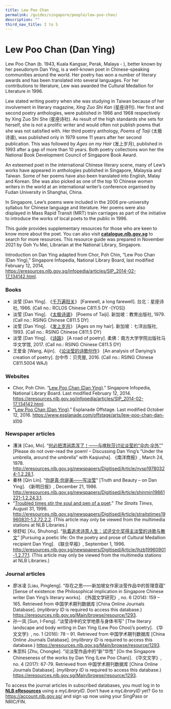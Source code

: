 ```yaml
---
title: Lew Poo Chan
permalink: /guides/singapore/people/lew-poo-chan/
description: ""
third_nav_title: I to S
---
```

# Lew Poo Chan (Dan Ying)

Lew Poo Chan (b. 1943, Kuala Kangsar, Perak, Malaya - ), better known by her pseudonym Dan Ying, is a well-known poet in Chinese-speaking communities around the world. Her poetry has won a number of literary awards and has been translated into several languages. For her contributions to literature, Lew was awarded the Cultural Medallion for Literature in 1996.

Lew stated writing poetry when she was studying in Taiwan because of her involvement in literary magazine, *Xing Zuo Shi Kan* (星座诗刊). Her first and second poetry anthologies, were published in 1966 and 1968 respectively by Xing Zuo Shi She (星座诗社). As result of the high standards she sets for herself, she is not a prolific writer and would often not publish poems that she was not satisfied with. Her third poetry anthology, *Poems of Taiji* (太极诗谱), was published only in 1979 some 11 years after her second publication. This was followed by *Ages on my Hair* (发上岁月), published in 1993 after a gap of more than 10 years. Both poetry collections won her the National Book Development Council of Singapore Book Award. 

An esteemed poet in the international Chinese literary scene, many of Lew’s works have appeared in anthologies published in Singapore, Malaysia and Taiwan. Some of her poems have also been translated into English, Malay and Korean. She was also picked as one of the top 10 Chinese women writers in the world at an international writer’s conference organised by Fudan University in Shanghai, China.

In Singapore, Lew’s poems were included in the 2006 pre-university syllabus for Chinese language and literature. Her poems were also displayed in Mass Rapid Transit (MRT) train carriages as part of the initiative to introduce the works of local poets to the public in 1996. 

This guide provides supplementary resources for those who are keen to know more about the poet. You can also visit [**catalogue.nlb.gov.sg**](https://catalogue.nlb.gov.sg) to search for more resources. This resource guide was prepared in November 2021 by Goh Yu Mei, Librarian at the National Library, Singapore. 

Introduction on Dan Ying adapted from Chor, Poh Chin, “Lew Poo Chan (Dan Ying),” Singapore Infopedia, National Library Board, last modified February 12, 2014, <https://eresources.nlb.gov.sg/infopedia/articles/SIP_2014-02-17_134142.html>.

### Books

* 淡莹 [Dan Ying]. 《[千万遍阳关](https://eservice.nlb.gov.sg/item_holding.aspx?bid=201239341)》 [Farewell, a long farewell]. 台北：星座诗社, 1966. (Call no.: RCLOS Chinese C811.5 DY -[YOS])
* 淡莹 [Dan Ying]. 《[太极诗谱](https://eservice.nlb.gov.sg/item_holding.aspx?bid=84487183)》 [Poems of Taiji]. 新加坡：教育出版社, 1979. (Call no.: RSING Chinese C811.5 DY) 
* 淡莹 [Dan Ying]. 《[发上岁月](https://eservice.nlb.gov.sg/item_holding.aspx?bid=84572174)》 [Ages on my hair]. 新加坡：七洋出版社, 1993. (Call no.: RSING Chinese C811.5 DY)
* 淡莹 [Dan Ying]. 《[诗路](https://eservice.nlb.gov.sg/item_holding.aspx?bid=205281569)》 [A road of poetry]. 柔佛：南方大学学院出版社马华文学馆, 2017. (Call no.: RSING Chinese C811.5 DY)
* 王爱金 [Wang, Aijin]. 《[论淡莹的诗歌创作](https://eservice.nlb.gov.sg/item_holding.aspx?bid=203226319)》 [An analysis of Danying’s creation of poetry]. 台中市：贝壳屋, 2016. (Call no.: RSING Chinese C811.5004 WAJ)

### Websites

* Chor, Poh Chin. “[Lew Poo Chan (Dan Ying)](https://eresources.nlb.gov.sg/infopedia/articles/SIP_2014-02-17_134142.html).” Singapore Infopedia, National Library Board. Last modified February 12, 2014. https://eresources.nlb.gov.sg/infopedia/articles/SIP_2014-02-17_134142.html. 
* “[Lew Poo Chan (Dan Ying)](https://www.esplanade.com/offstage/arts/lew-poo-chan-dan-ying).” Esplanade Offstage. Last modified October 12, 2016. https://www.esplanade.com/offstage/arts/lew-poo-chan-dan-ying. 

### Newspaper articles

* 漕沫 [Cao, Mo]. “[何必把清涧弄浑了！——与喀秋莎讨论淡莹的“伞内·伞外”](http://eresources.nlb.gov.sg/newspapers/Digitised/Article/nysp19780324-1.2.28.1)” [Please do not over-read the poem! – Discussing Dan Ying’s “Under the umbrella, around the umbrella” with Kaqiusha]. 《南洋商报》, March 24, 1978.  http://eresources.nlb.gov.sg/newspapers/Digitised/Article/nysp19780324-1.2.28.1.
* 秦林 [Qin Lin]. “[你是真·你是美——写淡莹](http://eresources.nlb.gov.sg/newspapers/Digitised/Article/shinmin19861221-1.2.24.3.1)” [Truth and Beauty – on Dan Ying]. 《新明日报》, December 21, 1986. http://eresources.nlb.gov.sg/newspapers/Digitised/Article/shinmin19861221-1.2.24.3.1. 
* “[Troubled times stir the soul and pen of a poet](http://eresources.nlb.gov.sg/newspapers/Digitised/Article/straitstimes19960831-1.2.72.2.2).” *The Straits Times*, August 31, 1996. http://eresources.nlb.gov.sg/newspapers/Digitised/Article/straitstimes19960831-1.2.72.2.2. (This article may only be viewed from the multimedia stations at NLB Libraries.)
* 徐舒虹 [Xu, Shuhong]. “[执着追求诗意人生：试评文化奖得主淡莹的诗歌与散文](http://eresources.nlb.gov.sg/newspapers/Digitised/Article/lhzb19960901-1.2.77.1)” [Pursuing a poetic life: On the poetry and prose of Cultural Medallion recipient Dan Ying]. 《联合早报》, September 1, 1996. http://eresources.nlb.gov.sg/newspapers/Digitised/Article/lhzb19960901-1.2.77.1. (This article may only be viewed from the multimedia stations at NLB Libraries.)

### Journal articles

* 廖冰凌 [Liau, Pingleng]. “存在之思——新加坡女作家淡莹作品中的哲理意蕴” [Sense of existence: the Philosophical implication in Singapore Chinese writer Dan Ying’s literary works]. 《外国文学研究》, no. 6 (2014): 159 – 165.
Retrieved from 中国学术期刊数据库 [China Online Journals Database]. (*mylibrary ID* is required to access this database.)
https://eresources.nlb.gov.sg/Main/browse/resource/1293. 
* 孙一凤 [Sun, I-Feng]. “淡莹诗中的文学地景与身体书写” [The literary landscape and body writing in Dan Ying (Lew Poo Choo)’s poetry]. 《华文文学》, no. 1 (2016): 78 – 91.
Retrieved from 中国学术期刊数据库 [China Online Journals Database]. (*mylibrary ID* is required to access this database.)
https://eresources.nlb.gov.sg/Main/browse/resource/1293. 
* 朱崇科 [Zhu, Chongke]. “论淡莹作品中的“新”华性” [On the Singapore Chineseness of the works by Dan Ying (Lew Poo Chan)]. 《华文文学》, no. 4 (2017): 67-79.
Retrieved from 中国学术期刊数据库 [China Online Journals Database]. (*mylibrary ID* is required to access this database.)
https://eresources.nlb.gov.sg/Main/browse/resource/1293.

To access the journal articles in subscribed databases, you must log in to [**NLB eResources**](https://eresources.nlb.gov.sg) using a *myLibraryID*. Don’t have a *myLibraryID* yet? Go to <https://account.nlb.gov.sg/> and sign up now using your SingPass or NRIC/FIN.